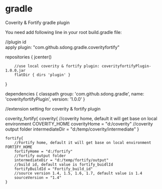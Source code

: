 # gradle
Coverity &amp; Fortify gradle plugin

<p>You need add following line in your root build.gradle file:</p>

  //plugin id	
  apply plugin: "com.github.sdong.gradle.coverityfortify"

  repositories {
 		jcenter()
 	
		//use local coverity & fortify plugin: coverityfortifyPlugin-1.0.0.jar
		flatDir { dirs 'plugin' }	 
  }
  
  dependencies {
		classpath group: 'com.github.sdong.gradle', name: 'coverityfortifyPlugin', version: '1.0.0' 
  }


  //extension setting for coverity & fortify plugin	  
  
  coverity_fortify{
	coverity{ 
		//coverity home, default it will get base on local environment COVERITY_HOME
		coverityHome = "d:/coverity"
		//coverity output folder
		intermediateDir = "d:/temp/coverity/intermediate"
	}
	
	fortify{
		//Fortify home, default it will get base on local environment FORTIFY_HOME
		fortifyHome = "d:/fortify"
		//fortify output folder
		intermediateDir = "d:/temp/fortify/output"
		//build id, default value is fortify_buidlId
		fortifyBuildId = "Fortify_build_id"
		//source version 1.4, 1.5, 1.6, 1.7, default value is 1.4
		sourceVersion = "1.4"
	}

	
